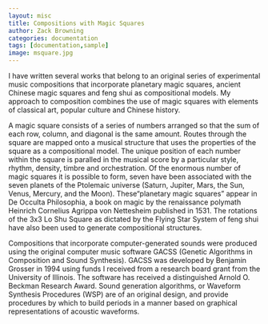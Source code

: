 ```yaml
---
layout: misc
title: Compositions with Magic Squares 
author: Zack Browning
categories: documentation
tags: [documentation,sample]
image: msquare.jpg
---
```


I have written several works that belong to an original series of experimental music compositions that incorporate planetary magic squares, ancient Chinese magic squares and feng shui as compositional models. My approach to composition combines the use of magic squares with elements of classical art, popular culture and Chinese history.


A magic square consists of a series of numbers arranged so that the sum of each row, column, and diagonal is the same amount. Routes through the square are mapped onto a musical structure that uses the properties of the square as a compositional model. The unique position of each number within the square is paralled in the musical score by a particular style, rhythm, density, timbre and orchestration. Of the enormous number of magic squares it is possible to form, seven have been associated with the seven planets of the Ptolemaic universe (Saturn, Jupiter, Mars, the Sun, Venus, Mercury, and the Moon).  These“planetary magic squares” appear in De Occulta Philosophia, a book on magic by the renaissance polymath Heinrich Cornelius Agrippa von Nettesheim published in 1531. The rotations of the 3x3 Lo Shu Square as dictated by the Flying Star System of feng shui have also been used to generate compositional structures.

 
Compositions that incorporate computer-generated sounds were produced using the original computer music software GACSS (Genetic Algorithms in Composition and Sound Synthesis).  GACSS was developed by Benjamin Grosser in 1994 using funds I received from a research board grant from the University of Illinois. The software has received a distinguished Arnold O. Beckman Research Award.  Sound generation algorithms, or Waveform Synthesis Procedures (WSP) are of an original design, and provide procedures by which to build periods in a manner based on graphical representations of acoustic waveforms.  